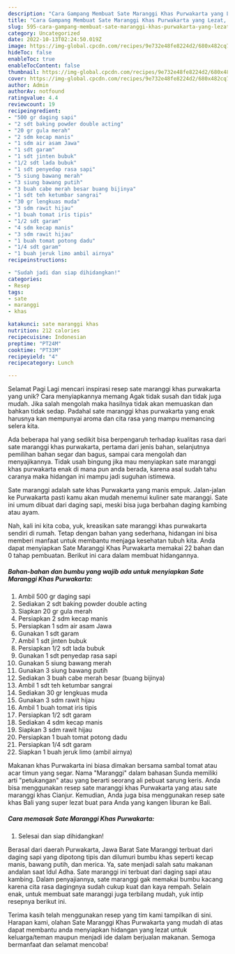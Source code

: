 ```yaml
---
description: "Cara Gampang Membuat Sate Maranggi Khas Purwakarta yang Lezat, Enak"
title: "Cara Gampang Membuat Sate Maranggi Khas Purwakarta yang Lezat, Enak"
slug: 595-cara-gampang-membuat-sate-maranggi-khas-purwakarta-yang-lezat-enak
category: Uncategorized
date: 2022-10-13T02:24:50.019Z
image: https://img-global.cpcdn.com/recipes/9e732e48fe8224d2/680x482cq70/sate-maranggi-khas-purwakarta-foto-resep-utama.jpg
hideToc: false
enableToc: true
enableTocContent: false
thumbnail: https://img-global.cpcdn.com/recipes/9e732e48fe8224d2/680x482cq70/sate-maranggi-khas-purwakarta-foto-resep-utama.jpg
cover: https://img-global.cpcdn.com/recipes/9e732e48fe8224d2/680x482cq70/sate-maranggi-khas-purwakarta-foto-resep-utama.jpg
author: Admin
authorAv: notfound
ratingvalue: 4.4
reviewcount: 19
recipeingredient:
- "500 gr daging sapi"
- "2 sdt baking powder double acting"
- "20 gr gula merah"
- "2 sdm kecap manis"
- "1 sdm air asam Jawa"
- "1 sdt garam"
- "1 sdt jinten bubuk"
- "1/2 sdt lada bubuk"
- "1 sdt penyedap rasa sapi"
- "5 siung bawang merah"
- "3 siung bawang putih"
- "3 buah cabe merah besar buang bijinya"
- "1 sdt teh ketumbar sangrai"
- "30 gr lengkuas muda"
- "3 sdm rawit hijau"
- "1 buah tomat iris tipis"
- "1/2 sdt garam"
- "4 sdm kecap manis"
- "3 sdm rawit hijau"
- "1 buah tomat potong dadu"
- "1/4 sdt garam"
- "1 buah jeruk limo ambil airnya"
recipeinstructions:

- "Sudah jadi dan siap dihidangkan!"
categories:
- Resep
tags:
- sate
- maranggi
- khas

katakunci: sate maranggi khas 
nutrition: 212 calories
recipecuisine: Indonesian
preptime: "PT24M"
cooktime: "PT33M"
recipeyield: "4"
recipecategory: Lunch

---
```



Selamat Pagi Lagi mencari inspirasi resep sate maranggi khas purwakarta yang unik? Cara menyiapkannya memang Agak tidak susah dan tidak juga mudah. Jika salah mengolah maka hasilnya tidak akan memuaskan dan bahkan tidak sedap. Padahal sate maranggi khas purwakarta yang enak harusnya kan mempunyai aroma dan cita rasa yang mampu memancing selera kita.


Ada beberapa hal yang sedikit bisa berpengaruh terhadap kualitas rasa dari sate maranggi khas purwakarta, pertama dari jenis bahan, selanjutnya pemilihan bahan segar dan bagus, sampai cara mengolah dan menyajikannya. Tidak usah bingung jika mau menyiapkan sate maranggi khas purwakarta enak di mana pun anda berada, karena asal sudah tahu caranya maka hidangan ini mampu jadi suguhan istimewa.

Sate maranggi adalah sate khas Purwakarta yang manis empuk. Jalan-jalan ke Purwakarta pasti kamu akan mudah menemui kuliner sate maranggi. Sate ini umum dibuat dari daging sapi, meski bisa juga berbahan daging kambing atau ayam.


Nah, kali ini kita coba, yuk, kreasikan sate maranggi khas purwakarta sendiri di rumah. Tetap dengan bahan yang sederhana, hidangan ini bisa memberi manfaat untuk membantu menjaga kesehatan tubuh kita. Anda dapat menyiapkan Sate Maranggi Khas Purwakarta memakai 22 bahan dan 0 tahap pembuatan. Berikut ini cara dalam membuat hidangannya.

<!--inarticleads1-->

##### Bahan-bahan dan bumbu yang wajib ada untuk menyiapkan Sate Maranggi Khas Purwakarta:

1. Ambil 500 gr daging sapi
1. Sediakan 2 sdt baking powder double acting
1. Siapkan 20 gr gula merah
1. Persiapkan 2 sdm kecap manis
1. Persiapkan 1 sdm air asam Jawa
1. Gunakan 1 sdt garam
1. Ambil 1 sdt jinten bubuk
1. Persiapkan 1/2 sdt lada bubuk
1. Gunakan 1 sdt penyedap rasa sapi
1. Gunakan 5 siung bawang merah
1. Gunakan 3 siung bawang putih
1. Sediakan 3 buah cabe merah besar (buang bijinya)
1. Ambil 1 sdt teh ketumbar sangrai
1. Sediakan 30 gr lengkuas muda
1. Gunakan 3 sdm rawit hijau
1. Ambil 1 buah tomat iris tipis
1. Persiapkan 1/2 sdt garam
1. Sediakan 4 sdm kecap manis
1. Siapkan 3 sdm rawit hijau
1. Persiapkan 1 buah tomat potong dadu
1. Persiapkan 1/4 sdt garam
1. Siapkan 1 buah jeruk limo (ambil airnya)


Makanan khas Purwakarta ini biasa dimakan bersama sambal tomat atau acar timun yang segar. Nama &#34;Maranggi&#34; dalam bahasan Sunda memiliki arti &#34;petukangan&#34; atau yang berarti seorang ali pebuat sarung keris. Anda bisa menggunakan resep sate maranggi khas Purwakarta yang atau sate maranggi khas Cianjur. Kemudian, Anda juga bisa menggunakan resep sate khas Bali yang super lezat buat para Anda yang kangen liburan ke Bali. 

<!--inarticleads2-->

##### Cara memasak Sate Maranggi Khas Purwakarta:


1. Selesai dan siap dihidangkan!

Berasal dari daerah Purwakarta, Jawa Barat Sate Maranggi terbuat dari daging sapi yang dipotong tipis dan dilumuri bumbu khas seperti kecap manis, bawang putih, dan merica. Ya, sate menjadi salah satu makanan andalan saat Idul Adha. Sate maranggi ini terbuat dari daging sapi atau kambing. Dalam penyajiannya, sate maranggi gak memakai bumbu kacang karena cita rasa dagingnya sudah cukup kuat dan kaya rempah. Selain enak, untuk membuat sate maranggi juga terbilang mudah, yuk intip resepnya berikut ini. 

Terima kasih telah menggunakan resep yang tim kami tampilkan di sini. Harapan kami, olahan Sate Maranggi Khas Purwakarta yang mudah di atas dapat membantu anda menyiapkan hidangan yang lezat untuk keluarga/teman maupun menjadi ide dalam berjualan makanan. Semoga bermanfaat dan selamat mencoba!

